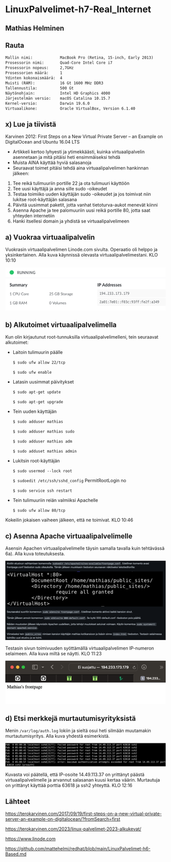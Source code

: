 # LinuxPalvelimet-h7-Real_Internet

## Mathias Helminen

## Rauta
    Mallin nimi:            MacBook Pro (Retina, 15-inch, Early 2013)
    Prosessorin nimi:       Quad-Core Intel Core i7
    Prosessorin nopeus:     2,7GHz
    Prosessorien määrä:     1
    Ydinten kokonaismäärä:  4
    Muisti (RAM):           16 Gt 1600 MHz DDR3
    Tallennustila:          500 Gt
    Näytönohjain:           Intel HD Graphics 4000
    Järjestelmän versio:    macOS Catalina 10.15.7
    Kernel-versio:          Darwin 19.6.0
    Virtuaalikone:          Oracle VirtualBox, Version 6.1.40
    
## x) Lue ja tiivistä

Karvinen 2012: First Steps on a New Virtual Private Server – an Example on DigitalOcean and Ubuntu 16.04 LTS
- Artikkeli kertoo lyhyesti ja ytimekkäästi, kuinka virtuaalipalvelin asennetaan ja mitä pitäisi heti ensimmäiseksi tehdä
- Muista AINA käyttää hyviä salasanoja
- Seuraavat toimet pitäisi tehdä aina virtuaalipalvelimen hankinnan jälkeen:
1. Tee reikä tulimuuriin portille 22 ja ota tulimuuri käyttöön
2. Tee uusi käyttäjä ja anna sille sudo -oikeudet
3. Testaa toimiiko uuden käyttäjän sudo -oikeudet ja jos toimivat niin lukitse root-käyttäjän salasana
4. Päivitä uusimmat paketit, jotta vanhat tietoturva-aukot menevät kiinni
5. Asenna Apache ja tee palomuuriin uusi reikä portille 80, jotta saat yhteyden internetiin
6. Hanki itsellesi domain ja yhdistä se virtuaalipalvelimeen

## a) Vuokraa virtuaalipalvelin

Vuokrasin virtuaalipalvelimen Linode.com sivulta. Operaatio oli helppo ja yksinkertainen. Alla kuva käynnissä olevasta virtuaalipalvelimestani. KLO 10:10

![Add file: Upload](linode-h7.png)

## b) Alkutoimet virtuaalipalvelimella

Kun olin kirjautunut root-tunnuksilla virtuaalipalvelimelleni, tein seuraavat alkutoimet:

- Laitoin tulimuurin päälle

    ``$ sudo ufw allow 22/tcp``
    
    ``$ sudo ufw enable``
    
- Latasin uusimmat päivitykset

    ``$ sudo apt-get update``
    
    ``$ sudo apt-get upgrade``

- Tein uuden käyttäjän

    ``$ sudo adduser mathias``
    
    ``$ sudo adduser mathias sudo``
    
    ``$ sudo adduser mathias adm``
    
    ``$ sudo adduset mathias admin``
    
- Lukitsin root-käyttäjän

    ``$ sudo usermod --lock root``
    
    ``$ sudoedit /etc/ssh/sshd_config``
    PermitRootLogin no
    
    ``$ sudo service ssh restart``
    
- Tein tulimuuriin reiän valmiiksi Apachelle

    ``$ sudo ufw allow 80/tcp``
    
Kokeilin jokaisen vaiheen jälkeen, että ne toimivat. KLO 10:46

## c) Asenna Apache virtuaalipalvelimelle

Asensin Apachen virtuaalipalvelimelle täysin samalla tavalla kuin tehtävässä 6a). Alla kuva toteutuksesta.

![Add file: Upload](apache-h7.png)

Testasin sivun toimivuuden syöttämällä virtuaalipalvelimen IP-numeron selaimeen. Alla kuva miltä se näytti. KLO 11:23

![Add file: Upload](ip-h7.png)


## d) Etsi merkkejä murtautumisyrityksistä

Menin ``/var/log/auth.log`` lokiin ja sieltä osui heti silmään muutamakin murtautumisyritys. Alla kuva yhdestä esimerkistä.

![Add file: Upload](failed-h7.png)

Kuvasta voi päätellä, että IP-osoite 14.49.113.37 on yrittänyt päästä virtuaalipalvelimelle ja arvannut salasanan kuusi kertaa väärin. Murtautuja on yrittänyt käyttää porttia 63618 ja ssh2 yhteyttä. KLO 12:16

## Lähteet

https://terokarvinen.com/2017/09/19/first-steps-on-a-new-virtual-private-server-an-example-on-digitalocean/?fromSearch=first

https://terokarvinen.com/2023/linux-palvelimet-2023-alkukevat/

https://www.linode.com

https://github.com/mattehelmi/redhat/blob/main/LinuxPalvelimet-h6-Based.md

